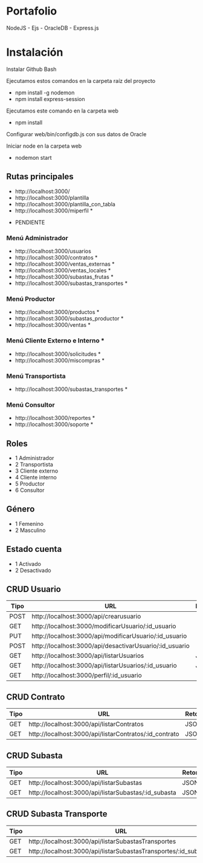 # Portafolio

NodeJS - Ejs - OracleDB - Express.js

# Instalación

Instalar Github Bash

Ejecutamos estos comandos en la carpeta raíz del proyecto
- npm install -g nodemon
- npm install express-session

Ejecutamos este comando en la carpeta web
- npm install

Configurar web/bin/configdb.js con sus datos de Oracle

Iniciar node en la carpeta web
- nodemon start

## Rutas principales
- http://localhost:3000/
- http://localhost:3000/plantilla
- http://localhost:3000/plantilla_con_tabla
- http://localhost:3000/miperfil *

* PENDIENTE

### Menú Administrador
- http://localhost:3000/usuarios
- http://localhost:3000/contratos *
- http://localhost:3000/ventas_externas *
- http://localhost:3000/ventas_locales *
- http://localhost:3000/subastas_frutas *
- http://localhost:3000/subastas_transportes *

### Menú Productor

- http://localhost:3000/productos *
- http://localhost:3000/subastas_productor *
- http://localhost:3000/ventas *

### Menú Cliente Externo e Interno *
- http://localhost:3000/solicitudes *
- http://localhost:3000/miscompras *

### Menú Transportista
- http://localhost:3000/subastas_transportes *

### Menú Consultor
- http://localhost:3000/reportes *
- http://localhost:3000/soporte * 

## Roles
- 1 Administrador
- 2 Transportista
- 3 Cliente externo
- 4 Cliente interno
- 5 Productor
- 6 Consultor

## Género
- 1 Femenino
- 2 Masculino

## Estado cuenta
- 1 Activado
- 2 Desactivado

## CRUD Usuario
| Tipo | URL | Retorna |
| ------------- | ------------- | ------------- |
| POST | http://localhost:3000/api/crearusuario  | |
| GET  | http://localhost:3000/modificarUsuario/:id_usuario  |  |
| PUT  | http://localhost:3000/api/modificarUsuario/:id_usuario  | |
| POST | http://localhost:3000/api/desactivarUsuario/:id_usuario  | |
| GET  | http://localhost:3000/api/listarUsuarios  | JSON |
| GET  | http://localhost:3000/api/listarUsuarios/:id_usuario  | JSON |
| GET  | http://localhost:3000/perfil/:id_usuario  |  |

## CRUD Contrato
| Tipo | URL | Retorna |
| ------------- | ------------- | ------------- |
| GET  | http://localhost:3000/api/listarContratos  | JSON |
| GET  | http://localhost:3000/api/listarContratos/:id_contrato  | JSON |

## CRUD Subasta
| Tipo | URL | Retorna |
| ------------- | ------------- | ------------- |
| GET  | http://localhost:3000/api/listarSubastas  | JSON |
| GET  | http://localhost:3000/api/listarSubastas/:id_subasta  | JSON |

## CRUD Subasta Transporte
| Tipo | URL | Retorna |
| ------------- | ------------- | ------------- |
| GET  | http://localhost:3000/api/listarSubastasTransportes  | JSON |
| GET  | http://localhost:3000/api/listarSubastasTransportes/:id_subastaT  | JSON |